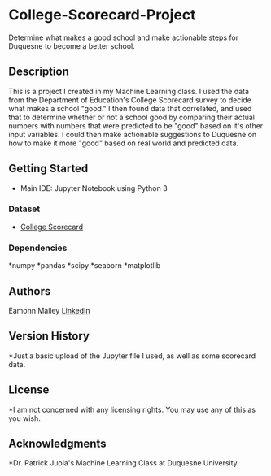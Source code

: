 # College-Scorecard-Project
Determine what makes a good school and make actionable steps for Duquesne to become a better school.

## Description

This is a project I created in my Machine Learning class. I used the data from the Department of Education's College Scorecard survey to
decide what makes a school "good." I then found data that correlated, and used that to determine whether or not a school good by comparing 
their actual numbers with numbers that were predicted to be "good" based on it's other input variables. I could then make actionable suggestions
to Duquesne on how to make it more "good" based on real world and predicted data.

## Getting Started

* Main IDE: Jupyter Notebook using Python 3

### Dataset

* [College Scorecard](https://collegescorecard.ed.gov/)

### Dependencies

*numpy 
*pandas 
*scipy
*seaborn
*matplotlib


## Authors

Eamonn Mailey [LinkedIn](https://www.linkedin.com/in/eamonn-mailey-aa941b1a7)

## Version History

*Just a basic upload of the Jupyter file I used, as well as some scorecard data.

## License

*I am not concerned with any licensing rights. You may use any of this as you wish.

## Acknowledgments

*Dr. Patrick Juola's Machine Learning Class at Duquesne University
